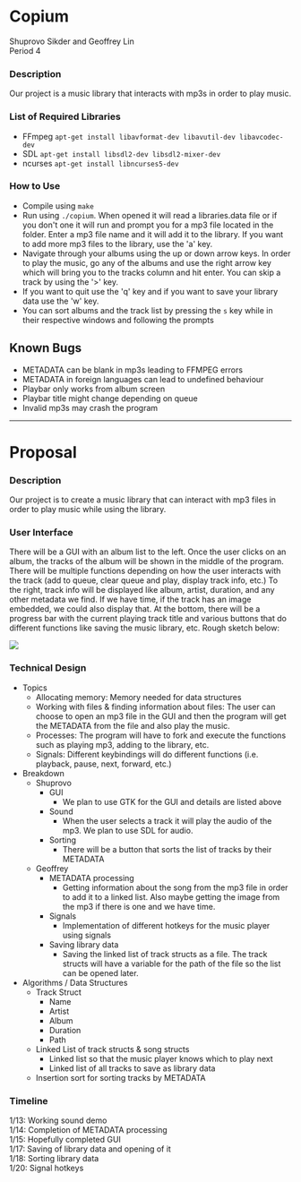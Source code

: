 # Copium

Shuprovo Sikder and Geoffrey Lin  
Period 4

### Description
Our project is a music library that interacts with mp3s in order to play music. 

### List of Required Libraries
- FFmpeg
	`apt-get install libavformat-dev libavutil-dev libavcodec-dev`
- SDL
	`apt-get install libsdl2-dev libsdl2-mixer-dev`
- ncurses
  `apt-get install libncurses5-dev`

### How to Use
- Compile using `make`
- Run using `./copium`. When opened it will read a libraries.data file or if you don't one it will run and prompt you for a mp3 file located in the folder. Enter a mp3 file name and it will add it to the library. If you want to add more mp3 files to the library, use the 'a' key.
- Navigate through your albums using the up or down arrow keys. In order to play the music, go any of the albums and use the right arrow key which will bring you to the tracks column and hit enter. You can skip a track by using the '>' key.
- If you want to quit use the 'q'  key and if you want to save your library data use the 'w' key.
- You can sort albums and the track list by pressing the `s` key while in their respective windows and following the prompts

## Known Bugs
- METADATA can be blank in mp3s leading to FFMPEG errors
- METADATA in foreign languages can lead to undefined behaviour
- Playbar only works from album screen
- Playbar title might change depending on queue
- Invalid mp3s may crash the program

-------------------------------------
# Proposal

### Description
Our project is to create a music library that can interact with mp3 files in order to play music while using the library.

### User Interface
There will be a GUI with an album list to the left. Once the user clicks on an album, the tracks of the album will be shown in the middle of the program. There will be multiple functions depending on how the user interacts with the track (add to queue, clear queue and play, display track info, etc.) To the right, track info will be displayed like album, artist, duration, and any other metadata we find. If we have time, if the track has an image embedded, we could also display that. At the bottom, there will be a progress bar with the current playing track title and various buttons that do different functions like saving the music library, etc. Rough sketch below:

![](https://i.imgur.com/rAAnkCw.png)

### Technical Design
- Topics
  - Allocating memory: Memory needed for data structures
  - Working with files & finding information about files: The user can choose to open an mp3 file in the GUI and then the program will get the METADATA from the file and also play the music.
  - Processes: The program will have to fork and execute the functions such as playing mp3, adding to the library, etc.
  - Signals: Different keybindings will do different functions (i.e. playback, pause, next, forward, etc.)
- Breakdown
  - Shuprovo
    - GUI
      - We plan to use GTK for the GUI and details are listed above
    - Sound
      - When the user selects a track it will play the audio of the mp3. We plan to use SDL for audio.
    - Sorting
      - There will be a button that sorts the list of tracks by their METADATA
  - Geoffrey
    - METADATA processing
      - Getting information about the song from the mp3 file in order to add it to a linked list. Also maybe getting the image from the mp3 if there is one and we have time.
    - Signals
      - Implementation of different hotkeys for the music player using signals
    - Saving library data
      - Saving the linked list of track structs as a file. The track structs will have a variable for the path of the file so the list can be opened later.
- Algorithms / Data Structures
  - Track Struct
    - Name
    - Artist
    - Album
    - Duration
    - Path
  - Linked List of track structs & song structs
    - Linked list so that the music player knows which to play next
    - Linked list of all tracks to save as library data
  - Insertion sort for sorting tracks by METADATA

### Timeline
1/13: Working sound demo  
1/14: Completion of METADATA processing  
1/15: Hopefully completed GUI  
1/17: Saving of library data and opening of it  
1/18: Sorting library data  
1/20: Signal hotkeys  
